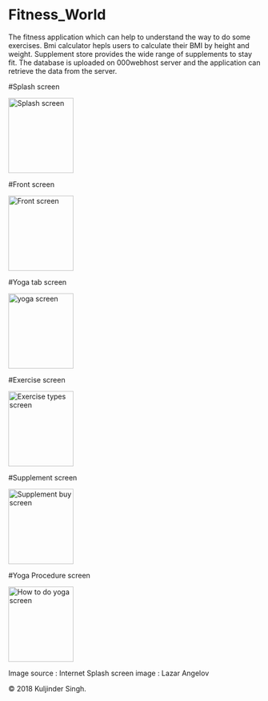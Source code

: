 # Fitness_World
The fitness application which can help to understand the way to do some exercises. Bmi calculator hepls users to calculate their BMI by height and weight. Supplement store provides the wide range of supplements to stay fit. The database is uploaded on 000webhost server and the application can retrieve the data from the server.

#Splash screen

<img src="https://user-images.githubusercontent.com/30164269/38096688-7ff14b4e-3341-11e8-8088-e1fb7916c785.jpeg" alt="Splash screen" width="130" height="150">

#Front screen

<img src="https://user-images.githubusercontent.com/30164269/38096951-242bca36-3342-11e8-95c1-1c47f1140b84.jpeg" alt="Front screen" width="130" height="150">

#Yoga tab screen

<img src="https://user-images.githubusercontent.com/30164269/38096972-2d1355ce-3342-11e8-92e9-9eaf3a24c41f.jpeg" alt="yoga screen" width="130" height="150">

#Exercise screen

<img src="https://user-images.githubusercontent.com/30164269/38096992-38213b66-3342-11e8-8387-6888a7ef0e94.jpeg" alt="Exercise types screen" width="130" height="150">

#Supplement screen

<img src="https://user-images.githubusercontent.com/30164269/38097009-433db056-3342-11e8-9071-4dab9903ee5e.jpeg" alt="Supplement buy screen" width="130" height="150">

#Yoga Procedure screen

<img src="https://user-images.githubusercontent.com/30164269/38097010-4354a3f6-3342-11e8-8bc1-7400c95f05b1.jpeg" alt="How to do yoga screen" width="130" height="150">

Image source : Internet
Splash screen image : Lazar Angelov

© 2018 Kuljinder Singh.
